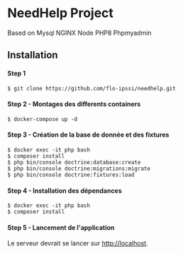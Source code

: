 # NeedHelp Project
Based on Mysql NGINX Node PHP8 Phpmyadmin

## Installation

#### Step 1 

```
$ git clone https://github.com/flo-ipssi/needhelp.git

```
#### Step 2 - Montages des differents containers

```
$ docker-compose up -d
```

#### Step 3 - Création de la base de donnée et des fixtures

```
$ docker exec -it php bash
$ composer install
$ php bin/console doctrine:database:create
$ php bin/console doctrine:migrations:migrate
$ php bin/console doctrine:fixtures:load

```
#### Step 4 - Installation des dépendances

```
$ docker exec -it php bash
$ composer install

```

#### Step 5 - Lancement de l'application

Le serveur devrait se lancer sur [http://localhost](http://localhost).

